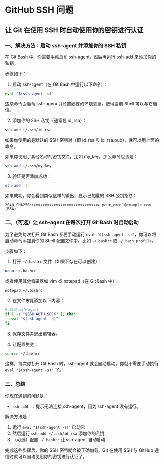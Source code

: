 # GitHub SSH 问题

## 让 Git 在使用 SSH 时自动使用你的密钥进行认证

### 一、解决方法：启动 ssh-agent 并添加你的 SSH 私钥

在 Git Bash 中，你需要手动启动 ssh-agent，然后再运行 ssh-add 来添加你的私钥。

步骤如下：

1. 启动 ssh-agent（在 Git Bash 中运行以下命令）：

```bash
eval "$(ssh-agent -s)"
```

这条命令会启动 ssh-agent 并设置必要的环境变量，使得当前 Shell 可以与它通信。

2. 添加你的 SSH 私钥（通常是 id_rsa）：

```bash
ssh-add ~/.ssh/id_rsa
```

如果你使用的是默认的 SSH 密钥对（即 id_rsa 和 id_rsa.pub），就可以用上面的命令。

如果你使用了其他名称的密钥文件，比如 my_key，那么命令应该是：

```bash
ssh-add ~/.ssh/my_key
```

3. 验证是否添加成功：

```bash
ssh-add -l
```

如果成功，你会看到类似这样的输出，显示已加载的 SSH 公钥指纹：

```
2048 SHA256:xxxxxxxxxxxxxxxxxxxxxxxxxxxxxxx your_email@example.com (RSA)
```

### 二、（可选）让 ssh-agent 在每次打开 Git Bash 时自动启动

为了避免每次打开 Git Bash 都要手动运行 `eval "$(ssh-agent -s)"`，你可以将启动命令添加到你的 Shell 配置文件中，比如 `~/.bashrc` 或 `~/.bash_profile`。

步骤如下：

1. 打开 `~/.bashrc` 文件（如果不存在可以创建）：

```bash
nano ~/.bashrc
```

或者使用其他编辑器如 vim 或 notepad（在 Git Bash 中）：

```bash
notepad ~/.bashrc
```

2. 在文件末尾添加以下内容：

```bash
# 启动 ssh-agent
if [ -z "$SSH_AUTH_SOCK" ]; then
  eval "$(ssh-agent -s)"
fi
```

3. 保存文件并退出编辑器。

4. 让配置生效：

```bash
source ~/.bashrc
```

这样，每次你打开 Git Bash 时，ssh-agent 就会自动启动，你就不需要手动执行 `eval "$(ssh-agent -s)"` 了。

### 三、总结

你现在遇到的问题是：

- `ssh-add -l` 提示无法连接 ssh-agent，因为 ssh-agent 没有运行。

解决方法是：

1. 运行 `eval "$(ssh-agent -s)"` 启动它
2. 然后运行 `ssh-add ~/.ssh/id_rsa` 添加你的私钥
3. （可选）配置 `~/.bashrc` 让 ssh-agent 自动启动

完成这些步骤后，你的 SSH 密钥就会被正确加载，Git 在使用 SSH 与 GitHub 通信时就可以自动使用你的密钥进行认证了。
